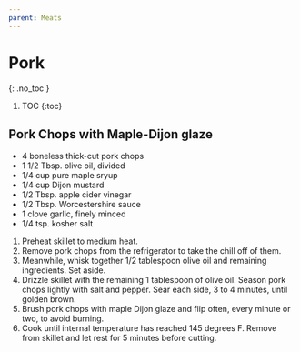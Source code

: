 ```yaml
---
parent: Meats
---
```


# Pork
{: .no_toc }

1. TOC
{:toc}

## Pork Chops with Maple-Dijon glaze

* 4 boneless thick-cut pork chops
* 1 1/2 Tbsp. olive oil, divided
* 1/4 cup pure maple sryup
* 1/4 cup Dijon mustard
* 1/2 Tbsp. apple cider vinegar
* 1/2 Tbsp. Worcestershire sauce
* 1 clove garlic, finely minced
* 1/4 tsp. kosher salt

1. Preheat skillet to medium heat. 
2. Remove pork chops from the refrigerator to take the chill off of them. 
3. Meanwhile, whisk together 1/2 tablespoon olive oil and remaining ingredients. Set aside.
4. Drizzle skillet with the remaining 1 tablespoon of olive oil. Season pork chops lightly with salt and pepper. Sear each side, 3 to 4 minutes, until golden brown. 
5. Brush pork chops with maple Dijon glaze and flip often, every minute or two, to avoid burning. 
6. Cook until internal temperature has reached 145 degrees F. Remove from skillet and let rest for 5 minutes before cutting.

